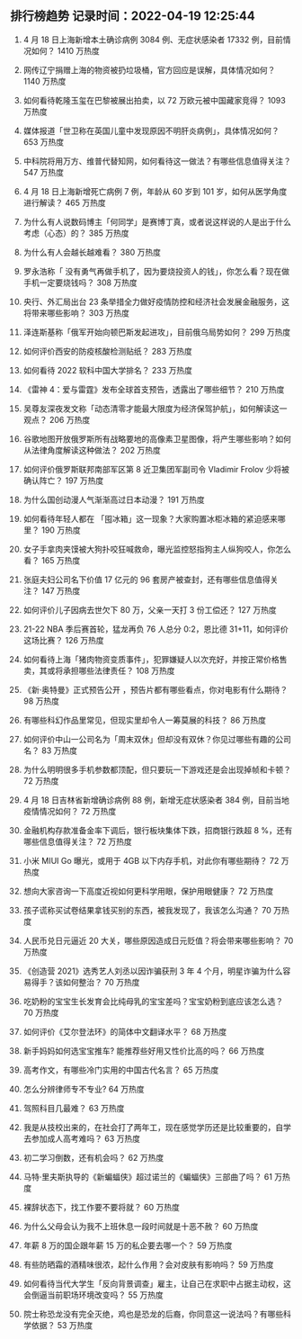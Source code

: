 
## 排行榜趋势 记录时间：2022-04-19 12:25:44
  
  1. 4 月 18 日上海新增本土确诊病例 3084 例、无症状感染者 17332 例，目前情况如何？ 1410 万热度
    
  2. 网传辽宁捐赠上海的物资被扔垃圾桶，官方回应是误解，具体情况如何？ 1140 万热度
    
  3. 如何看待乾隆玉玺在巴黎被展出拍卖，以 72 万欧元被中国藏家竞得？ 1093 万热度
    
  4. 媒体报道「世卫称在英国儿童中发现原因不明肝炎病例」，具体情况如何？ 653 万热度
    
  5. 中科院将用万方、维普代替知网，如何看待这一做法？有哪些信息值得关注？ 547 万热度
    
  6. 4 月 18 日上海新增死亡病例 7 例，年龄从 60 岁到 101 岁，如何从医学角度进行解读？ 465 万热度
    
  7. 为什么有人说数码博主「何同学」是赛博丁真，或者说这样说的人是出于什么考虑（心态）的？ 385 万热度
    
  8. 为什么有人会越长越难看？ 380 万热度
    
  9. 罗永浩称「 没有勇气再做手机了，因为要烧投资人的钱」，你怎么看？现在做手机一定要烧钱吗？ 308 万热度
    
  10. 央行、外汇局出台 23 条举措全力做好疫情防控和经济社会发展金融服务，这将带来哪些影响？ 303 万热度
    
  11. 泽连斯基称「俄军开始向顿巴斯发起进攻」，目前俄乌局势如何？ 299 万热度
    
  12. 如何评价西安的防疫核酸检测贴纸？ 283 万热度
    
  13. 如何看待 2022 软科中国大学排名？ 233 万热度
    
  14. 《雷神 4：爱与雷霆》发布全球首支预告，透露出了哪些细节？ 210 万热度
    
  15. 吴尊友深夜发文称「动态清零才能最大限度为经济保驾护航」，如何解读这一观点？ 206 万热度
    
  16. 谷歌地图开放俄罗斯所有战略要地的高像素卫星图像，将产生哪些影响？如何从法律角度解读这种做法？ 202 万热度
    
  17. 如何评价俄罗斯联邦南部军区第 8 近卫集团军副司令 Vladimir Frolov 少将被确认阵亡？ 197 万热度
    
  18. 为什么国创动漫人气渐渐高过日本动漫？ 191 万热度
    
  19. 如何看待年轻人都在 「囤冰箱」这一现象？大家购置冰柜冰箱的紧迫感来哪里？ 190 万热度
    
  20. 女子手拿肉夹馍被大狗扑咬狂喊救命，曝光监控怒指狗主人纵狗咬人，你怎么看？ 165 万热度
    
  21. 张庭夫妇公司名下价值 17 亿元的 96 套房产被查封，还有哪些信息值得关注？ 147 万热度
    
  22. 如何评价儿子因病去世欠下 80 万，父亲一天打 3 份工偿还？ 127 万热度
    
  23. 21-22 NBA 季后赛首轮，猛龙再负 76 人总分 0:2，恩比德 31+11，如何评价这场比赛？ 126 万热度
    
  24. 如何看待上海「猪肉物资变质事件」，犯罪嫌疑人以次充好，并按正常价格售卖，其或将承担哪些法律责任？ 108 万热度
    
  25. 《新·奥特曼》正式预告公开 ，预告片都有哪些看点，你对电影有什么期待？ 98 万热度
    
  26. 有哪些科幻作品里常见，但现实里却令人一筹莫展的科技？ 86 万热度
    
  27. 如何评价中山一公司名为「周末双休」但却没有双休？你见过哪些有趣的公司名？ 83 万热度
    
  28. 为什么明明很多手机参数都顶配，但只要玩一下游戏还是会出现掉帧和卡顿？ 72 万热度
    
  29. 4 月 18 日吉林省新增确诊病例 88 例，新增无症状感染者 384 例，目前当地疫情情况如何？ 72 万热度
    
  30. 金融机构存款准备金率下调后，银行板块集体下跌，招商银行跌超 8 %，还有哪些信息值得关注？ 72 万热度
    
  31. 小米 MIUI Go 曝光，或用于 4GB 以下内存手机，对此你有哪些期待？ 72 万热度
    
  32. 想向大家咨询一下高度近视如何更科学用眼，保护用眼健康？ 72 万热度
    
  33. 孩子谎称买试卷结果拿钱买别的东西，被我发现了，我该怎么沟通？ 70 万热度
    
  34. 人民币兑日元逼近 20 大关，哪些原因造成日元贬值？将会带来哪些影响？ 70 万热度
    
  35. 《创造营 2021》选秀艺人刘丞以因诈骗获刑 3 年 4 个月，明星诈骗为什么容易得手？该如何整治？ 70 万热度
    
  36. 吃奶粉的宝宝生长发育会比纯母乳的宝宝差吗？宝宝奶粉到底应该怎么选？ 70 万热度
    
  37. 如何评价《艾尔登法环》的简体中文翻译水平？ 68 万热度
    
  38. 新手妈妈如何选宝宝推车? 能推荐些好用又性价比高的吗？ 66 万热度
    
  39. 高考作文，有哪些冷门实用的中国古代名言？ 65 万热度
    
  40. 怎么分辨律师专不专业? 64 万热度
    
  41. 驾照科目几最难？ 63 万热度
    
  42. 我是从技校出来的，在社会打了两年工，现在感觉学历还是比较重要的，自学去参加成人高考难吗？ 63 万热度
    
  43. 初二学习倒数，还有机会吗？ 62 万热度
    
  44. 马特·里夫斯执导的《新蝙蝠侠》超过诺兰的《蝙蝠侠》三部曲了吗？ 61 万热度
    
  45. 裸辞状态下，找工作要不要将就？ 60 万热度
    
  46. 为什么父母会认为我不上班休息一段时间就是十恶不赦？ 60 万热度
    
  47. 年薪 8 万的国企跟年薪 15 万的私企要去哪一个？ 59 万热度
    
  48. 有些防晒霜的酒精味很浓，起什么作用？会对皮肤有影响吗？ 59 万热度
    
  49. 如何看待当代大学生「反向背景调查」雇主，让自己在求职中占据主动权，这会倒逼当前职场环境改变吗？ 55 万热度
    
  50. 院士称恐龙没有完全灭绝，鸡也是恐龙的后裔，你同意这一说法吗？有哪些科学依据？ 53 万热度
    